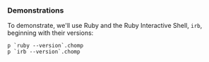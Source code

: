 ### Demonstrations

To demonstrate, we'll use Ruby and the Ruby Interactive Shell, <code>irb</code>, beginning with their versions:

```#run_irb
p `ruby --version`.chomp
p `irb --version`.chomp
```
